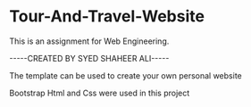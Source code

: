 # Tour-And-Travel-Website
This is an assignment for Web Engineering.


-----CREATED BY SYED SHAHEER ALI-----

The template can be used to create your own personal website

Bootstrap Html and Css were used in this project

